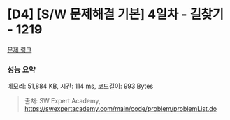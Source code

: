 # [D4] [S/W 문제해결 기본] 4일차 - 길찾기 - 1219 

[문제 링크](https://swexpertacademy.com/main/code/problem/problemDetail.do?contestProbId=AV14geLqABQCFAYD) 

### 성능 요약

메모리: 51,884 KB, 시간: 114 ms, 코드길이: 993 Bytes



> 출처: SW Expert Academy, https://swexpertacademy.com/main/code/problem/problemList.do